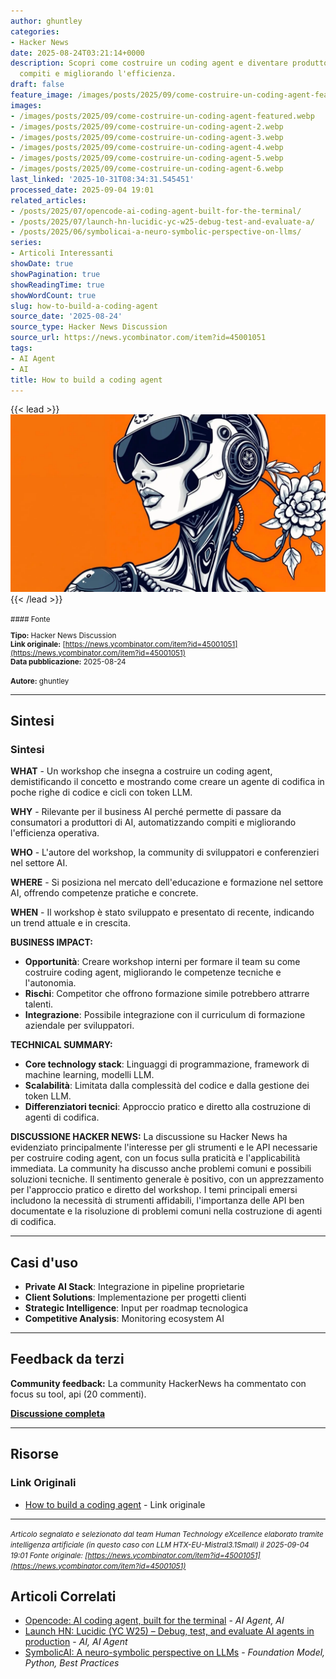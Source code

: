 ```yaml
---
author: ghuntley
categories:
- Hacker News
date: 2025-08-24T03:21:14+0000
description: Scopri come costruire un coding agent e diventare produttore di AI, automatizzando
  compiti e migliorando l'efficienza.
draft: false
feature_image: /images/posts/2025/09/come-costruire-un-coding-agent-featured.webp
images:
- /images/posts/2025/09/come-costruire-un-coding-agent-featured.webp
- /images/posts/2025/09/come-costruire-un-coding-agent-2.webp
- /images/posts/2025/09/come-costruire-un-coding-agent-3.webp
- /images/posts/2025/09/come-costruire-un-coding-agent-4.webp
- /images/posts/2025/09/come-costruire-un-coding-agent-5.webp
- /images/posts/2025/09/come-costruire-un-coding-agent-6.webp
last_linked: '2025-10-31T08:34:31.545451'
processed_date: 2025-09-04 19:01
related_articles:
- /posts/2025/07/opencode-ai-coding-agent-built-for-the-terminal/
- /posts/2025/07/launch-hn-lucidic-yc-w25-debug-test-and-evaluate-a/
- /posts/2025/06/symbolicai-a-neuro-symbolic-perspective-on-llms/
series:
- Articoli Interessanti
showDate: true
showPagination: true
showReadingTime: true
showWordCount: true
slug: how-to-build-a-coding-agent
source_date: '2025-08-24'
source_type: Hacker News Discussion
source_url: https://news.ycombinator.com/item?id=45001051
tags:
- AI Agent
- AI
title: How to build a coding agent
---
```


{{< lead >}}
![Featured image](/images/posts/2025/09/come-costruire-un-coding-agent-featured.webp)
{{< /lead >}}

<small>
#### Fonte

**Tipo:** Hacker News Discussion  
**Link originale:** [https://news.ycombinator.com/item?id=45001051](https://news.ycombinator.com/item?id=45001051)  
**Data pubblicazione:** 2025-08-24

**Autore:** ghuntley</small>

---

## Sintesi

### Sintesi

**WHAT** - Un workshop che insegna a costruire un coding agent, demistificando il concetto e mostrando come creare un agente di codifica in poche righe di codice e cicli con token LLM.

**WHY** - Rilevante per il business AI perché permette di passare da consumatori a produttori di AI, automatizzando compiti e migliorando l'efficienza operativa.

**WHO** - L'autore del workshop, la community di sviluppatori e conferenzieri nel settore AI.

**WHERE** - Si posiziona nel mercato dell'educazione e formazione nel settore AI, offrendo competenze pratiche e concrete.

**WHEN** - Il workshop è stato sviluppato e presentato di recente, indicando un trend attuale e in crescita.

**BUSINESS IMPACT:**
- **Opportunità**: Creare workshop interni per formare il team su come costruire coding agent, migliorando le competenze tecniche e l'autonomia.
- **Rischi**: Competitor che offrono formazione simile potrebbero attrarre talenti.
- **Integrazione**: Possibile integrazione con il curriculum di formazione aziendale per sviluppatori.

**TECHNICAL SUMMARY:**
- **Core technology stack**: Linguaggi di programmazione, framework di machine learning, modelli LLM.
- **Scalabilità**: Limitata dalla complessità del codice e dalla gestione dei token LLM.
- **Differenziatori tecnici**: Approccio pratico e diretto alla costruzione di agenti di codifica.

**DISCUSSIONE HACKER NEWS:**
La discussione su Hacker News ha evidenziato principalmente l'interesse per gli strumenti e le API necessarie per costruire coding agent, con un focus sulla praticità e l'applicabilità immediata. La community ha discusso anche problemi comuni e possibili soluzioni tecniche. Il sentimento generale è positivo, con un apprezzamento per l'approccio pratico e diretto del workshop. I temi principali emersi includono la necessità di strumenti affidabili, l'importanza delle API ben documentate e la risoluzione di problemi comuni nella costruzione di agenti di codifica.

---

## Casi d'uso

- **Private AI Stack**: Integrazione in pipeline proprietarie
- **Client Solutions**: Implementazione per progetti clienti
- **Strategic Intelligence**: Input per roadmap tecnologica
- **Competitive Analysis**: Monitoring ecosystem AI

---

## Feedback da terzi

**Community feedback:** La community HackerNews ha commentato con focus su tool, api (20 commenti).

**[Discussione completa](https://news.ycombinator.com/item?id=45001051)**

---


## Risorse

### Link Originali
- [How to build a coding agent](https://news.ycombinator.com/item?id=45001051) - Link originale


---

*<small>Articolo segnalato e selezionato dal team Human Technology eXcellence elaborato tramite intelligenza artificiale (in questo caso con LLM HTX-EU-Mistral3.1Small) il 2025-09-04 19:01
Fonte originale: [https://news.ycombinator.com/item?id=45001051](https://news.ycombinator.com/item?id=45001051)</small>*

## Articoli Correlati

- [Opencode: AI coding agent, built for the terminal](/posts/2025/07/opencode-ai-coding-agent-built-for-the-terminal/) - *AI Agent, AI*
- [Launch HN: Lucidic (YC W25) – Debug, test, and evaluate AI agents in production](/posts/2025/07/launch-hn-lucidic-yc-w25-debug-test-and-evaluate-a/) - *AI, AI Agent*
- [SymbolicAI: A neuro-symbolic perspective on LLMs](/posts/2025/06/symbolicai-a-neuro-symbolic-perspective-on-llms/) - *Foundation Model, Python, Best Practices*
